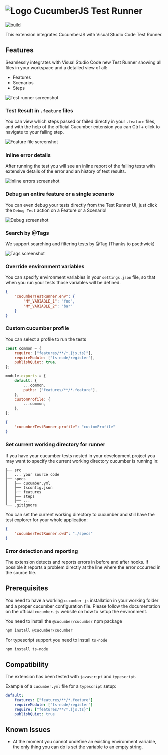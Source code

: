 # ![Logo](docs/images/logo.png) CucumberJS Test Runner

[![build](https://github.com/aristotelos/cucumber-test-extension/actions/workflows/node.js.yml/badge.svg)](https://github.com/aristotelos/cucumber-test-extension/actions/workflows/node.js.yml)

This extension integrates CucumberJS with Visual Studio Code Test Runner.

## Features

Seamlessly integrates with Visual Studio Code new Test Runner showing all files in your workspace and a detailed view of all:

- Features
- Scenarios
- Steps

![Test runner screenshot](docs/images/testrunner.png)

### Test Result in `.feature` files

You can view which steps passed or failed directly in your `.feature` files, and with the help of the official Cucumber extension you can Ctrl + click to navigate to your failing step.

![Feature file screenshot](docs/images/feature.png)

### Inline error details

After running the test you will see an inline report of the failing tests with extensive details of the error and an history of test results.

![Inline errors screenshot](docs/images/inline-errors.png)

### Debug an entire feature or a single scenario

You can even debug your tests directly from the Test Runner UI, just click the `Debug Test` action on a Feature or a Scenario!

![Debug screenshot](docs/images/debug.png)

### Search by @Tags

We support searching and filtering tests by @Tag (Thanks to psethwick)

![Tags screenshot](docs/images/tags.png)

### Override environment variables

You can specify environment variables in your `settings.json` file, so that when you run your tests those variables will be defined.

```json
{
    "cucumberTestRunner.env": {
        "MY_VARIABLE_1": "foo",
        "MY_VARIABLE_2": "bar"
    }
}
```

### Custom cucumber profile

You can select a profile to run the tests

```javascript
const common = {
    require: ["features/**/*.{js,ts}"],
    requireModule: ["ts-node/register"],
    publishQuiet: true,
};

module.exports = {
    default: {
        ...common,
        paths: ["features/**/*.feature"],
    },
    customProfile: {
        ...common,
    },
};
```

```json
{
    "cucumberTestRunner.profile": "customProfile"
}
```

### Set current working directory for runner

If you have your cucumber tests nested in your development project you may want to specify the current working directory cucumber is running in:

```tree
├── src
│   ... your source code
├── specs
│   ├── cucumber.yml
│   ├── tsconfig.json
│   ├── features
│   ├── steps
│   ├── ...
└── .gitignore
```

You can set the current working directory to cucumber and still have the test explorer for your whole application:

```json
{
    "cucumberTestRunner.cwd": "./specs"
}
```

### Error detection and reporting

The extension detects and reports errors in before and after hooks.
If possible it reports a problem directly at the line where the error occurred in the source file.

## Prerequisites

You need to have a working `cucumber-js` installation in your working folder and a proper cucumber configuration file.
Please follow the documentation on the official `cucumber-js` website on how to setup the environment.

You need to install the `@cucumber/cucumber` npm package

```bash
npm install @cucumber/cucumber
```

For typescript support you need to install `ts-node`

```bash
npm install ts-node
```

## Compatibility

The extension has been tested with `javascript` and `typescript`.

Example of a `cucumber.yml` file for a `typescript` setup:

```yaml
default:
    features: ["features/**/*.feature"]
    requireModule: ["ts-node/register"]
    require: ["features/**/*.{js,ts}"]
    publishQuiet: true
```

## Known Issues

- At the moment you cannot undefine an existing environment variable, the only thing you can do is set the variable to an empty string.

